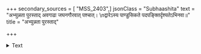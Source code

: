 +++
secondary_sources = [ "MSS_2403",]
jsonClass = "Subhaashita"
text = "अभ्युन्नता पुरस्ताद् अवगाढा जघनगौरवात् पश्चात्।  \nद्वारेऽस्य पाण्डुसिकते पदपङ्क्तिर्दृश्यतेऽभिनवा॥"
title = "अभ्युन्नता पुरस्ताद्"

+++

<details><summary>Text</summary>

अभ्युन्नता पुरस्ताद् अवगाढा जघनगौरवात् पश्चात्।  
द्वारेऽस्य पाण्डुसिकते पदपङ्क्तिर्दृश्यतेऽभिनवा॥
</details>
